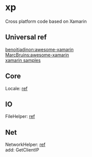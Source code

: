 # xp
Cross platform code based on Xamarin

## Universal ref
[benoitjadinon:awesome-xamarin](https://github.com/benoitjadinon/awesome-xamarin)  
[MarcBruins:awesome-xamarin](https://github.com/MarcBruins/awesome-xamarin)  
[xamarin samples](https://github.com/xamarin/xamarin-forms-samples)  

## Core
Locale: [ref](https://github.com/xamarin/xamarin-forms-samples/tree/master/UsingResxLocalization)  

## IO
FileHelper: [ref](https://developer.xamarin.com/guides/xamarin-forms/application-fundamentals/files/)

## Net
NetworkHelper: [ref](https://github.com/has-taiar/Reachability.Net)  
add: GetClientIP  
